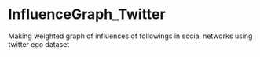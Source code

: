 # InfluenceGraph_Twitter
Making weighted graph of influences of followings in social networks using twitter ego dataset 
